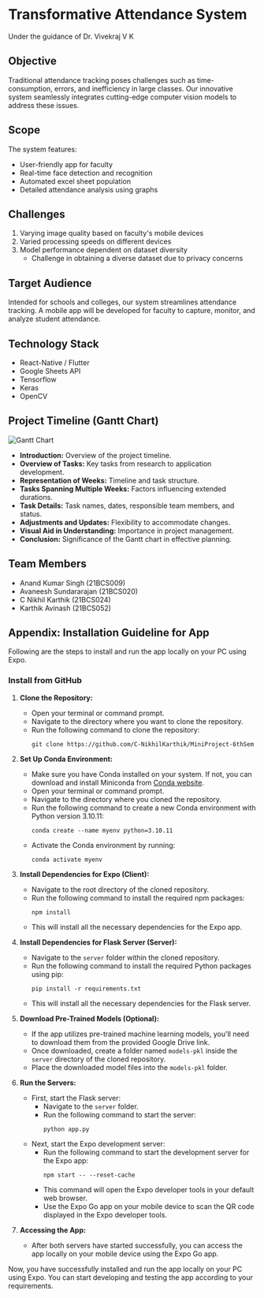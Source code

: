 # Transformative Attendance System

Under the guidance of Dr. Vivekraj V K

## Objective

Traditional attendance tracking poses challenges such as time-consumption, errors, and inefficiency in large classes. Our innovative system seamlessly integrates cutting-edge computer vision models to address these issues.

## Scope

The system features:

- User-friendly app for faculty
- Real-time face detection and recognition
- Automated excel sheet population
- Detailed attendance analysis using graphs

## Challenges

1. Varying image quality based on faculty's mobile devices
2. Varied processing speeds on different devices
3. Model performance dependent on dataset diversity
   - Challenge in obtaining a diverse dataset due to privacy concerns

## Target Audience

Intended for schools and colleges, our system streamlines attendance tracking. A mobile app will be developed for faculty to capture, monitor, and analyze student attendance.

## Technology Stack

- React-Native / Flutter
- Google Sheets API
- Tensorflow
- Keras
- OpenCV

## Project Timeline (Gantt Chart)

![Gantt Chart](link-to-image)

- **Introduction:** Overview of the project timeline.
- **Overview of Tasks:** Key tasks from research to application development.
- **Representation of Weeks:** Timeline and task structure.
- **Tasks Spanning Multiple Weeks:** Factors influencing extended durations.
- **Task Details:** Task names, dates, responsible team members, and status.
- **Adjustments and Updates:** Flexibility to accommodate changes.
- **Visual Aid in Understanding:** Importance in project management.
- **Conclusion:** Significance of the Gantt chart in effective planning.

## Team Members

- Anand Kumar Singh (21BCS009)
- Avaneesh Sundararajan (21BCS020)
- C Nikhil Karthik (21BCS024)
- Karthik Avinash (21BCS052)

## Appendix: Installation Guideline for App
Following are the steps to install and run the app locally on your PC using Expo.

### Install from GitHub

1. **Clone the Repository:**
   - Open your terminal or command prompt.
   - Navigate to the directory where you want to clone the repository.
   - Run the following command to clone the repository:
     ```
     git clone https://github.com/C-NikhilKarthik/MiniProject-6thSem
     ```

2. **Set Up Conda Environment:**
   - Make sure you have Conda installed on your system. If not, you can download and install Miniconda from [Conda website](https://docs.conda.io/en/latest/miniconda.html).
   - Open your terminal or command prompt.
   - Navigate to the directory where you cloned the repository.
   - Run the following command to create a new Conda environment with Python version 3.10.11:
     ```
     conda create --name myenv python=3.10.11
     ```
   - Activate the Conda environment by running:
     ```
     conda activate myenv
     ```
5. **Install Dependencies for Expo (Client):**
   - Navigate to the root directory of the cloned repository.
   - Run the following command to install the required npm packages:
     ```
     npm install
     ```
   - This will install all the necessary dependencies for the Expo app.

6. **Install Dependencies for Flask Server (Server):**
   - Navigate to the `server` folder within the cloned repository.
   - Run the following command to install the required Python packages using pip:
     ```
     pip install -r requirements.txt
     ```
   - This will install all the necessary dependencies for the Flask server.

7. **Download Pre-Trained Models (Optional):**
   - If the app utilizes pre-trained machine learning models, you'll need to download them from the provided Google Drive link.
   - Once downloaded, create a folder named `models-pkl` inside the `server` directory of the cloned repository.
   - Place the downloaded model files into the `models-pkl` folder.

8. **Run the Servers:**
   - First, start the Flask server:
     - Navigate to the `server` folder.
     - Run the following command to start the server:
       ```
       python app.py
       ```
   - Next, start the Expo development server:
     - Run the following command to start the development server for the Expo app:
       ```
       npm start -- --reset-cache
       ```
     - This command will open the Expo developer tools in your default web browser.
     - Use the Expo Go app on your mobile device to scan the QR code displayed in the Expo developer tools.

9. **Accessing the App:**
   - After both servers have started successfully, you can access the app locally on your mobile device using the Expo Go app.

Now, you have successfully installed and run the app locally on your PC using Expo. You can start developing and testing the app according to your requirements.
